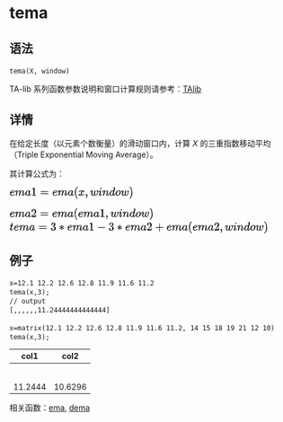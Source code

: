 # tema

## 语法

`tema(X, window)`

TA-lib 系列函数参数说明和窗口计算规则请参考：[TAlib](../themes/TAlib.html)

## 详情

在给定长度（以元素个数衡量）的滑动窗口内，计算 *X* 的三重指数移动平均（Triple Exponential
Moving Average）。

其计算公式为：

![ema1](../../images/ema1.png)

![ema2](../../images/ema2.png)
![tema](../../images/tema.png)

## 例子

```
x=12.1 12.2 12.6 12.8 11.9 11.6 11.2
tema(x,3);
// output
[,,,,,,11.24444444444444]

x=matrix(12.1 12.2 12.6 12.8 11.9 11.6 11.2, 14 15 18 19 21 12 10)
tema(x,3);
```

| col1 | col2 |
| --- | --- |
|  |  |
|  |  |
|  |  |
|  |  |
|  |  |
|  |  |
| 11.2444 | 10.6296 |

相关函数：[ema](../e/ema.html), [dema](../d/dema.html)

